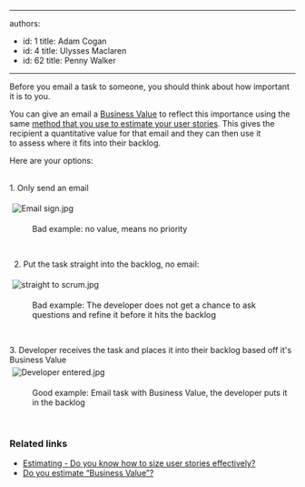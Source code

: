 

---
authors:
  - id: 1
    title: Adam Cogan
  - id: 4
    title: Ulysses Maclaren
  - id: 62
    title: Penny Walker
---




<span class='intro'> <p>​​Before you email a task to someone, you should think about how important it is to you. &#160;​<br></p> </span>

<p>​You can give an email a&#160;<a href="/_layouts/15/FIXUPREDIRECT.ASPX?WebId=3dfc0e07-e23a-4cbb-aac2-e778b71166a2&amp;TermSetId=07da3ddf-0924-4cd2-a6d4-a4809ae20160&amp;TermId=3a80775e-de03-4619-a9ac-3fbc97834f02">Business Value​</a>&#160;to reflect this importance&#160;using the same <a href="/_layouts/15/FIXUPREDIRECT.ASPX?WebId=3dfc0e07-e23a-4cbb-aac2-e778b71166a2&amp;TermSetId=07da3ddf-0924-4cd2-a6d4-a4809ae20160&amp;TermId=51296135-61d2-46bd-bee5-50f992199d99">method that you use to estimate your user stories​</a>. This gives&#160;the recipient a quantitative&#160;value for that email and they can then use it to&#160;assess where it fits into their backlog.<br></p><p>​Here are your options&#58;</p><p><br>1. Only send an email<br></p><dl class="ssw15-rteElement-ImageArea"><img src="/SiteAssets/do-you-give-your-emails-a-business-value/Email%20sign.jpg" alt="Email sign.jpg" style="margin&#58;5px;" /></dl><dd class="ssw15-rteElement-FigureBad">​​Bad example&#58;​ no value, means no priority<br></dd><p class="ssw15-rteElement-P"><br></p><p class="ssw15-rteElement-P">​​​​​ &#160;2.&#160;Put the task straight into the backlog, no email&#58;<span style="background-color&#58;initial;">​</span><br></p><dl class="ssw15-rteElement-ImageArea"><img src="/SiteAssets/do-you-give-your-emails-a-business-value/straight%20to%20scrum.jpg" alt="straight to scrum.jpg" style="margin&#58;5px;" /></dl><dd class="ssw15-rteElement-FigureBad"><span style="font-size&#58;0.9rem;">​Bad example&#58;&#160;</span><span style="font-size&#58;0.9rem;">​</span><span style="font-size&#58;0.9rem;">The developer does not get a chance to ask questions and refine it&#160;before it&#160;hits the backlog</span><br></dd><dl class="ssw15-rteElement-ImageArea">​<br></dl><dl class="ssw15-rteElement-ImageArea">3.&#160;Developer receives the task and places it into their​ backlog based off it's Business Value<br><img src="/SiteAssets/do-you-give-your-emails-a-business-value/Developer%20entered.jpg" alt="Developer entered.jpg" style="margin&#58;5px;" /></dl><dd class="ssw15-rteElement-FigureGood">Good example&#58;&#160;Email task with Business Value, the developer puts it in the backlog<span style="color&#58;#333333;font-size&#58;13px;">​​​</span><br></dd><p class="ssw15-rteElement-P">​​<br></p><h3 class="ssw15-rteElement-H3">Related links<br></h3><p></p><ul><li><a href="/_layouts/15/FIXUPREDIRECT.ASPX?WebId=3dfc0e07-e23a-4cbb-aac2-e778b71166a2&amp;TermSetId=07da3ddf-0924-4cd2-a6d4-a4809ae20160&amp;TermId=51296135-61d2-46bd-bee5-50f992199d99">Estimating - Do you know how to size user stories effectively?</a><br></li><li><a href="/_layouts/15/FIXUPREDIRECT.ASPX?WebId=3dfc0e07-e23a-4cbb-aac2-e778b71166a2&amp;TermSetId=07da3ddf-0924-4cd2-a6d4-a4809ae20160&amp;TermId=3a80775e-de03-4619-a9ac-3fbc97834f02">Do you estimate “Business Value”?</a><br></li></ul><p>​<br></p>


